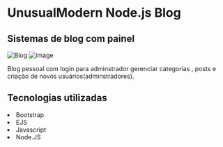 # UnusualModern Node.js Blog
## Sistemas de blog com painel
![Blog](https://user-images.githubusercontent.com/69487022/123870803-3e6a0280-d909-11eb-9706-b113291b8ffb.png)
![image](https://user-images.githubusercontent.com/69487022/123870932-6a858380-d909-11eb-9514-cc1feaeec195.png)

Blog pessoal com login para adminstrador gerenciar categorias , posts e criação de novos usuários(adminstradores).

## Tecnologias utilizadas
<li>Bootstrap</li>
<li>EJS</li>
<li>Javascript</li>
<li>Node.JS</li>

